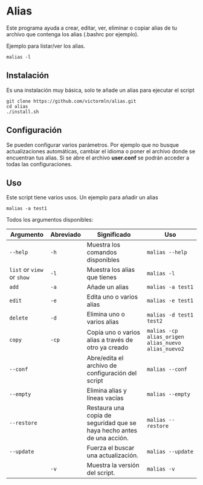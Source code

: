 # Alias

Este programa ayuda a crear, editar, ver, eliminar o copiar alias de tu archivo que contenga los alias (.bashrc por ejemplo).

Ejemplo para listar/ver los alias.
```shell
malias -l
```

## Instalación

Es una instalación muy básica, solo te añade un alias para ejecutar el script

```shell
git clone https://github.com/victormln/alias.git
cd alias
./install.sh
```

## Configuración

Se pueden configurar varios parámetros. Por ejemplo que no busque actualizaciones automáticas, cambiar el idioma o poner el archivo donde se encuentran tus alias. Si se abre el archivo **user.conf** se podrán acceder a todas las configuraciones.

## Uso

Este script tiene varios usos. Un ejemplo para añadir un alias
```shell
malias -a test1
```

Todos los argumentos disponibles:

|Argumento           |Abreviado|Significado                                   |Uso|
| ------------- | ---- | ---------------------------------------- |----------|
|`--help`       |`-h`     | Muestra los comandos disponibles         |`malias --help`  |
|`list` or `view` or `show` |`-l`  | Muestra los alias que tienes             |`malias -l`    |
|`add`     |`-a`  | Añade un alias   |`malias -a test1`      |
|`edit`     |`-e`  | Edita uno o varios alias   |`malias -e test1`      |
|`delete`     |`-d`  | Elimina uno o varios alias   |`malias -d test1 test2`      |
|`copy`     |`-cp`  | Copia uno o varios alias a través de otro ya creado   |`malias -cp alias_origen alias_nuevo alias_nuevo2`      |
|`--conf`     |  | Abre/edita el archivo de configuración del script  |`malias --conf`      |.
|`--empty`     |  | Elimina alias y líneas vacías   |`malias --empty`      |
|`--restore`     |  | Restaura una copia de seguridad que se haya hecho antes de una acción.  |`malias --restore`      |
|`--update`     |  | Fuerza el buscar una actualización.  |`malias --update`      |
|     |`-v`  | Muestra la versión del script.  |`malias -v`      |
